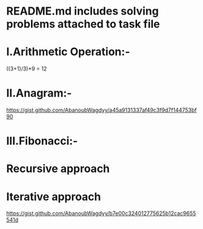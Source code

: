 # README.md includes solving problems attached to task file

# I.Arithmetic Operation:-
((3+1)/3)*9 = 12

# II.Anagram:-
https://gist.github.com/AbanoubWagdyy/a45a9131337af49c3f9d7f144753bf90

# III.Fibonacci:-

# Recursive approach

# Iterative approach
https://gist.github.com/AbanoubWagdyy/b7e00c324012775625b12cac9655541d

